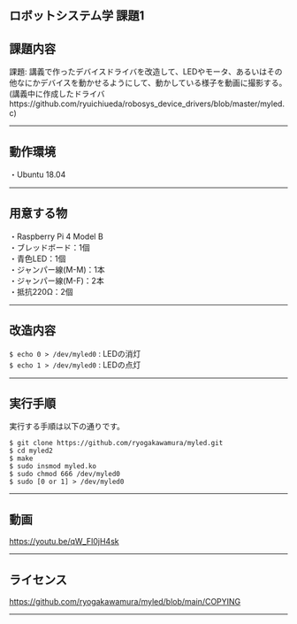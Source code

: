 ロボットシステム学 課題1
---

## 課題内容 
  
  課題: 講義で作ったデバイスドライバを改造して、LEDやモータ、あるいはその他なにかデバイスを動かせるようにして、動かしている様子を動画に撮影する。
  (講義中に作成したドライバhttps://github.com/ryuichiueda/robosys_device_drivers/blob/master/myled.c)
  
---

## 動作環境
  
・Ubuntu 18.04  
  
---

## 用意する物
  
  ・Raspberry Pi 4 Model B  
  ・ブレッドボード：1個  
  ・青色LED：1個  
  ・ジャンパー線(M-M)：1本  
  ・ジャンパー線(M-F)：2本  
  ・抵抗220Ω：2個  
  
---
  
## 改造内容
  
  `$ echo 0 > /dev/myled0` : LEDの消灯  
  `$ echo 1 > /dev/myled0` : LEDの点灯  
  
---

## 実行手順
  
実行する手順は以下の通りです。  
  
`$ git clone https://github.com/ryogakawamura/myled.git `  
`$ cd myled2  `  
`$ make  `  
`$ sudo insmod myled.ko `  
`$ sudo chmod 666 /dev/myled0`  
`$ sudo [0 or 1] > /dev/myled0`  
  
---

## 動画
  https://youtu.be/qW_FI0jH4sk
  
---

## ライセンス
  https://github.com/ryogakawamura/myled/blob/main/COPYING

---
